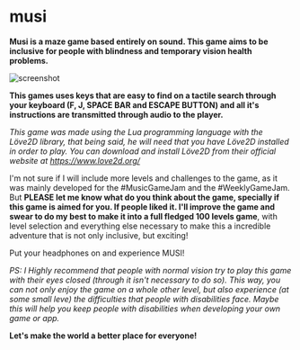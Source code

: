 # musi

**Musi is a maze game based entirely on sound. This game aims to be inclusive for people with blindness and temporary vision health problems.**   

![screenshot](https://img.itch.zone/aW1hZ2UvMTc4MDkzLzg0Mjk0My5wbmc=/original/UtI5b3.png  "main window")

**This games uses keys that are easy to find on a tactile search through your keyboard (F, J, SPACE BAR and ESCAPE BUTTON) and all it's instructions are transmitted through audio to the player.**   

*This game was made using the Lua programming language with the Löve2D library, that being said, he will need that you have Löve2D installed in order to play. You can download and install Löve2D from their official website at https://www.love2d.org/*   

I'm not sure if I will include more levels and challenges to the game, as it was mainly developed for the #MusicGameJam and the #WeeklyGameJam. But **PLEASE let me know what do you think about the game, specially if this game is aimed for you. If people liked it. I'll improve the game and swear to do my best to make it into a full fledged 100 levels game**, with level selection and everything else necessary to make this a incredible adventure that is not only inclusive, but exciting!   

Put your headphones on and experience MUSI!   



*PS: I Highly recommend that people with normal vision try to play this game with their eyes closed (through it isn't necessary to do so). This way, you can not only enjoy the game on a whole other level, but also experience (at some small leve) the difficulties that people with disabilities face. Maybe this will help you keep people with disabilities when developing your own game or app.*   

**Let's make the world a better place for everyone!**
